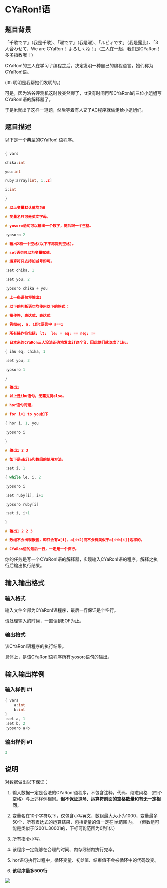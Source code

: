 # CYaRon!语

## 题目背景

「千歌です」（我是千歌）、「曜です」（我是曜）、「ルビィです」（我是露比）、「3人合わせて、We are CYaRon！ よろしくね！」（三人在一起，我们是CYaRon！多多指教哦！）

CYaRon!的三人在学习了编程之后，决定发明一种自己的编程语言，她们称为CYaRon!语。

(ltt: 明明是我帮她们发明的。)

可是，因为洛谷评测机这时候突然爆了，ltt没有时间再帮CYaRon!的三位小姐姐写CYaRon!语的解释器了。

于是ltt就出了这样一道题，然后等着有人交了AC程序就偷走给小姐姐们。

## 题目描述

以下是一个典型的CYaRon! 语程序。

```cpp

{ vars

chika:int

you:int

ruby:array[int, 1..2]

i:int

}

# 以上变量默认值均为0

# 变量名只可是英文字母。

# yosoro语句可以输出一个数字，随后跟一个空格。

:yosoro 2

# 输出2和一个空格(以下不再提到空格)。

# set语句可以为变量赋值。

# 运算符只支持加减号即可。

:set chika, 1

:set you, 2

:yosoro chika + you

# 上一条语句将输出3

# 以下的判断语句均使用以下的格式：

# 操作符，表达式，表达式

# 例如eq, a, 1即C语言中 a==1

# 所有操作符包括: lt:  le: = eq: == neq: !=

# 日本来的CYaRon三人没法正确地发出if这个音，因此她们就改成了ihu。

{ ihu eq, chika, 1

:set you, 3

:yosoro 1

}

# 输出1

# 以上是ihu语句，无需支持else。

# hor语句同理，

# for i=1 to you如下

{ hor i, 1, you

:yosoro i

}

# 输出1 2 3

# 如下是while和数组的使用方法。

:set i, 1

{ while le, i, 2

:yosoro i

:set ruby[i], i+1

:yosoro ruby[i]

:set i, i+1

}

# 输出1 2 2 3

# 数组不会出现嵌套，即只会有a[i]、a[i+2]而不会有类似于a[i+b[i]]这样的。

# CYaRon语的最后一行，一定是一个换行。

```

你的任务是写一个CYaRon!语的解释器，实现输入CYaRon!语的程序，解释之执行后输出执行结果。

## 输入输出格式

### 输入格式

输入文件全部为CYaRon!语程序，最后一行保证是个空行。

请处理输入的时候，一直读到EOF为止。

### 输出格式

该CYaRon!语程序的执行结果。

具体上，是该CYaRon!语程序所有:yosoro语句的输出。

## 输入输出样例

### 输入样例 #1

```cpp
{ vars
    a:int
    b:int
}
:set a, 1
:set b, 2
:yosoro a+b

```
### 输出样例 #1

```cpp
3
```


## 说明

对数据做出以下保证：

1. 输入数据一定是合法的CYaRon!语程序，不包含注释，代码、缩进风格 （四个空格）与上述样例相同。**但不保证逗号、运算符前面的空格数量和有无一定相同**。

2. 变量名在10个字符以下，仅包含小写英文，数组最大大小为1000，变量最多50个，所有表达式的运算结果，包括变量的值一定在int范围内。 （但数组可能是类似于[2001..3000]的，下标可能范围为0到1亿）

3. 所有指令小写。

4. 该程序一定能够在合理的时间、内存限制内执行完毕。

5. hor语句执行过程中，循环变量、初始值、结束值不会被循环中的代码改变。

6. **该程序最多500行**

![](https://cdn.luogu.com.cn/upload/pic/4595.png)

